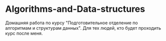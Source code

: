 # Algorithms-and-Data-structures
Домашняя работа по курсу "Подготовительное отделение по алгоритмам и структурам данных".
Для тех людей, кто будет проходить курс после меня.
